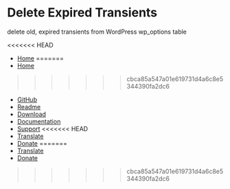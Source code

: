 # Delete Expired Transients #

delete old, expired transients from WordPress wp_options table

<<<<<<< HEAD
* [Home](https://shop.webaware.com.au/downloads/delete-expired-transients/)
=======
* [Home](http://shop.webaware.com.au/downloads/delete-expired-transients/)
>>>>>>> cbca85a547a01e619731d4a6c8e5344390fa2dc6
* [GitHub](https://github.com/webaware/delete-expired-transients)
* [Readme](https://github.com/webaware/delete-expired-transients/blob/master/readme.txt)
* [Download](https://wordpress.org/plugins/delete-expired-transients/)
* [Documentation](https://wordpress.org/plugins/delete-expired-transients/faq/)
* [Support](https://wordpress.org/support/plugin/delete-expired-transients)
<<<<<<< HEAD
* [Translate](https://translate.wordpress.org/projects/wp-plugins/delete-expired-transients)
* [Donate](https://shop.webaware.com.au/donations/?donation_for=Delete+Expired+Transients)
=======
* [Translate](https://translate.webaware.com.au/projects/delete-expired-transients)
* [Donate](http://shop.webaware.com.au/donations/?donation_for=Delete+Expired+Transients)
>>>>>>> cbca85a547a01e619731d4a6c8e5344390fa2dc6

